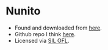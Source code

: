 # Nunito

* Found and downloaded from [here](https://fonts.google.com/specimen/Nunito?category=Sans+Serif).
* Github repo I think [here](https://github.com/googlefonts/nunito).
* Licensed via [SIL OFL](./OFL.txt).
